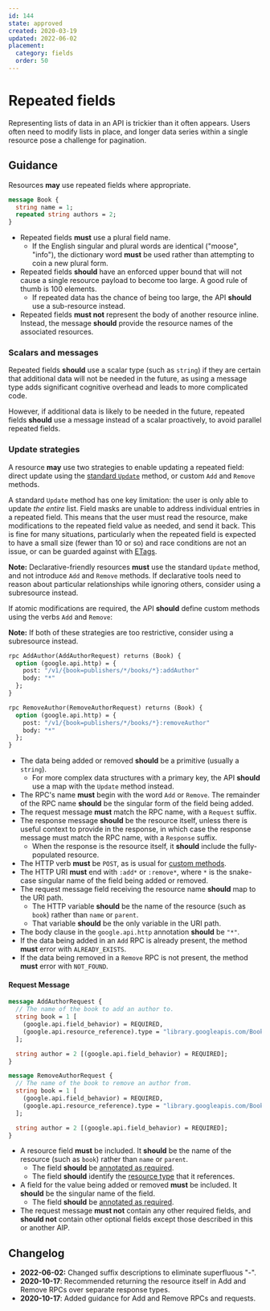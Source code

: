 ```yaml
---
id: 144
state: approved
created: 2020-03-19
updated: 2022-06-02
placement:
  category: fields
  order: 50
---
```


# Repeated fields

Representing lists of data in an API is trickier than it often appears. Users
often need to modify lists in place, and longer data series within a single
resource pose a challenge for pagination.

## Guidance

Resources **may** use repeated fields where appropriate.

```proto
message Book {
  string name = 1;
  repeated string authors = 2;
}
```

- Repeated fields **must** use a plural field name.
  - If the English singular and plural words are identical ("moose", "info"),
    the dictionary word **must** be used rather than attempting to coin a new
    plural form.
- Repeated fields **should** have an enforced upper bound that will not cause a
  single resource payload to become too large. A good rule of thumb is 100
  elements.
  - If repeated data has the chance of being too large, the API **should** use
    a sub-resource instead.
- Repeated fields **must not** represent the body of another resource inline.
  Instead, the message **should** provide the resource names of the associated
  resources.

### Scalars and messages

Repeated fields **should** use a scalar type (such as `string`) if they are
certain that additional data will not be needed in the future, as using a
message type adds significant cognitive overhead and leads to more complicated
code.

However, if additional data is likely to be needed in the future, repeated
fields **should** use a message instead of a scalar proactively, to avoid
parallel repeated fields.

### Update strategies

A resource **may** use two strategies to enable updating a repeated field:
direct update using the [standard `Update`][aip-134] method, or custom `Add`
and `Remove` methods.

A standard `Update` method has one key limitation: the user is only able to
update _the entire_ list. Field masks are unable to address individual entries
in a repeated field. This means that the user must read the resource, make
modifications to the repeated field value as needed, and send it back. This is
fine for many situations, particularly when the repeated field is expected to
have a small size (fewer than 10 or so) and race conditions are not an issue,
or can be guarded against with [ETags][aip-154].

**Note:** Declarative-friendly resources **must** use the standard `Update`
method, and not introduce `Add` and `Remove` methods. If declarative tools need
to reason about particular relationships while ignoring others, consider using
a subresource instead.

If atomic modifications are required, the API **should** define custom methods
using the verbs `Add` and `Remove`:

**Note:** If both of these strategies are too restrictive, consider using a
subresource instead.

```proto
rpc AddAuthor(AddAuthorRequest) returns (Book) {
  option (google.api.http) = {
    post: "/v1/{book=publishers/*/books/*}:addAuthor"
    body: "*"
  };
}

rpc RemoveAuthor(RemoveAuthorRequest) returns (Book) {
  option (google.api.http) = {
    post: "/v1/{book=publishers/*/books/*}:removeAuthor"
    body: "*"
  };
}
```

- The data being added or removed **should** be a primitive (usually a
  `string`).
  - For more complex data structures with a primary key, the API **should** use
    a map with the `Update` method instead.
- The RPC's name **must** begin with the word `Add` or `Remove`. The remainder
  of the RPC name **should** be the singular form of the field being added.
- The request message **must** match the RPC name, with a `Request` suffix.
- The response message **should** be the resource itself, unless there is useful
  context to provide in the response, in which case the response message must
  match the RPC name, with a `Response` suffix.
  - When the response is the resource itself, it **should** include the
    fully-populated resource.
- The HTTP verb **must** be `POST`, as is usual for [custom methods][aip-136].
- The HTTP URI **must** end with `:add*` or `:remove*`, where `*` is the
  snake-case singular name of the field being added or removed.
- The request message field receiving the resource name **should** map to the
  URI path.
  - The HTTP variable **should** be the name of the resource (such as `book`)
    rather than `name` or `parent`.
  - That variable **should** be the only variable in the URI path.
- The body clause in the `google.api.http` annotation **should** be `"*"`.
- If the data being added in an `Add` RPC is already present, the method
  **must** error with `ALREADY_EXISTS`.
- If the data being removed in a `Remove` RPC is not present, the method
  **must** error with `NOT_FOUND`.

#### Request Message

```proto
message AddAuthorRequest {
  // The name of the book to add an author to.
  string book = 1 [
    (google.api.field_behavior) = REQUIRED,
    (google.api.resource_reference).type = "library.googleapis.com/Book"
  ];

  string author = 2 [(google.api.field_behavior) = REQUIRED];
}

message RemoveAuthorRequest {
  // The name of the book to remove an author from.
  string book = 1 [
    (google.api.field_behavior) = REQUIRED,
    (google.api.resource_reference).type = "library.googleapis.com/Book"
  ];

  string author = 2 [(google.api.field_behavior) = REQUIRED];
}
```

- A resource field **must** be included. It **should** be the name of the
  resource (such as `book`) rather than `name` or `parent`.
  - The field **should** be [annotated as required][aip-203].
  - The field **should** identify the [resource type][aip-123] that it
    references.
- A field for the value being added or removed **must** be included. It
  **should** be the singular name of the field.
  - The field **should** be [annotated as required][aip-203].
- The request message **must not** contain any other required fields, and
  **should not** contain other optional fields except those described in this
  or another AIP.

## Changelog

- **2022-06-02:** Changed suffix descriptions to eliminate superfluous "-".
- **2020-10-17**: Recommended returning the resource itself in Add and Remove
  RPCs over separate response types.
- **2020-10-17**: Added guidance for Add and Remove RPCs and requests.

[aip-123]: ./0123.md
[aip-134]: ./0134.md
[aip-136]: ./0136.md
[aip-154]: ./0154.md
[aip-203]: ./0203.md

